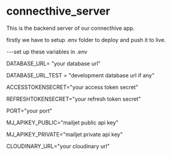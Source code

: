 # connecthive_server

This is the  backend server of our connecthive app.

firstly we have to setup .env folder to deploy and push it to live.


---set up these variables in .env

DATABASE_URL= "your database url"

DATABASE_URL_TEST = "development database url if any"

ACCESSTOKENSECRET="your access token secret"

REFRESHTOKENSECRET="your refresh token secret"

PORT="your port"

MJ_APIKEY_PUBLIC="mailjet public api key"

MJ_APIKEY_PRIVATE="mailjet private api key"

CLOUDINARY_URL="your cloudinary url" 